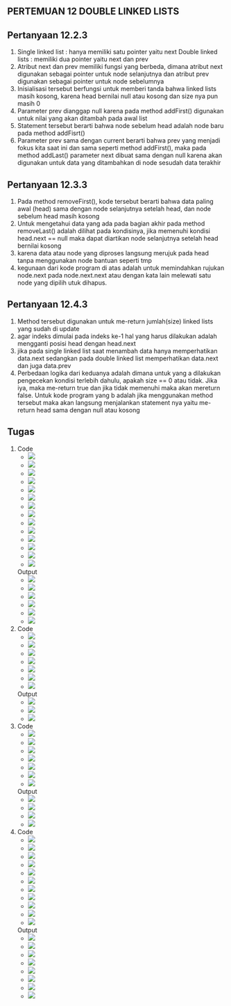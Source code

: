 ## PERTEMUAN 12 DOUBLE LINKED LISTS

## Pertanyaan 12.2.3
1.	Single linked list 	: hanya memiliki satu pointer yaitu next
Double linked lists 	: memiliki dua pointer yaitu next dan prev
2.	Atribut next dan prev memiliki fungsi yang berbeda, dimana atribut next digunakan sebagai pointer untuk node selanjutnya dan atribut prev digunakan sebagai pointer untuk node sebelumnya
3.	Inisialisasi tersebut berfungsi untuk memberi tanda bahwa linked lists masih kosong, karena head bernilai null atau kosong dan size nya pun masih 0
4.	Parameter prev dianggap null karena pada method addFirst() digunakan untuk nilai yang akan ditambah pada awal list
5.	Statement tersebut berarti bahwa node sebelum head adalah node baru pada method addFisrt()
6.	Parameter prev sama dengan current berarti bahwa prev yang menjadi fokus kita saat ini dan sama seperti method addFirst(), maka pada method addLast() parameter next dibuat sama dengan null karena akan digunakan untuk data yang ditambahkan di node sesudah data terakhir

## Pertanyaan 12.3.3
1.	Pada method removeFirst(), kode tersebut berarti bahwa data paling awal (head) sama dengan node selanjutnya setelah head, dan node sebelum head masih kosong
2.	Untuk mengetahui data yang ada pada bagian akhir pada method removeLast() adalah dilihat pada kondisinya, jika memenuhi kondisi head.next == null maka dapat diartikan node selanjutnya setelah head bernilai kosong
3. karena data atau node yang diproses langsung merujuk pada head tanpa menggunakan node bantuan seperti tmp
4. kegunaan dari kode program di atas adalah untuk memindahkan rujukan
node.next pada node.next.next atau dengan kata lain melewati satu node yang dipilih
utuk dihapus.

## Pertanyaan 12.4.3
1.	Method tersebut digunakan untuk me-return jumlah(size) linked lists yang sudah di update
2. agar indeks dimulai pada indeks ke-1 hal yang harus dilakukan adalah mengganti posisi head dengan head.next
3.	jika pada single linked list saat menambah data hanya memperhatikan data.next sedangkan pada double linked list memperhatikan data.next dan juga data.prev
4.	Perbedaan logika dari keduanya adalah dimana untuk yang a dilakukan pengecekan kondisi terlebih dahulu, apakah size == 0 atau tidak. Jika iya, maka me-return true dan jika tidak memenuhi maka akan mereturn false. Untuk kode program yang b adalah jika menggunakan method tersebut maka akan langsung menjalankan statement nya yaitu me-return head sama dengan null atau kosong


## Tugas
1. Code
    * <img src="./screenshots/codeNo1.0.png">
    * <img src="./screenshots/codeNo1.1.png">
    * <img src="./screenshots/codeNo1.2.png">
    * <img src="./screenshots/codeNo1.3.png">
    * <img src="./screenshots/codeNo1.4.png">
    * <img src="./screenshots/codeNo1.5.png">
    * <img src="./screenshots/codeNo1.6.png">
    * <img src="./screenshots/codeNo1.7.png">
    * <img src="./screenshots/codeNo1.8.png">
    * <img src="./screenshots/codeNo1.9.png">
    * <img src="./screenshots/codeNo1.10.png">
    * <img src="./screenshots/codeNo1.11.png">
    * <img src="./screenshots/codeNo1.12.png">
    * <img src="./screenshots/codeNo1.13.png">
   Output
    * <img src="./screenshots/outputNo1.1.png">
    * <img src="./screenshots/outputNo1.2.png">
    * <img src="./screenshots/outputNo1.3.png">
    * <img src="./screenshots/outputNo1.4.png">
    * <img src="./screenshots/outputNo1.5.png">
    * <img src="./screenshots/outputNo1.6.png">
2. Code
    * <img src="./screenshots/codeNo2.1.png">
    * <img src="./screenshots/codeNo2.2.png">
    * <img src="./screenshots/codeNo2.3.png">
    * <img src="./screenshots/codeNo2.4.png">
    * <img src="./screenshots/codeNo2.5.png">
    * <img src="./screenshots/codeNo2.6.png">
    * <img src="./screenshots/codeNo2.7.png">
   Output
    * <img src="./screenshots/outputNo2.1.png">
    * <img src="./screenshots/outputNo2.2.png">
    * <img src="./screenshots/outputNo2.3.png">
3. Code
    * <img src="./screenshots/codeNo3.1.png">
    * <img src="./screenshots/codeNo3.2.png">
    * <img src="./screenshots/codeNo3.3.png">
    * <img src="./screenshots/codeNo3.4.png">
    * <img src="./screenshots/codeNo3.5.png">
    * <img src="./screenshots/codeNo3.6.png">
    * <img src="./screenshots/codeNo3.7.png">
   Output
    * <img src="./screenshots/outputNo3.1.png">
    * <img src="./screenshots/outputNo3.2.png">
    * <img src="./screenshots/outputNo3.3.png">
    * <img src="./screenshots/outputNo3.4.png">
4. Code
    * <img src="./screenshots/codeNo4.1.png">
    * <img src="./screenshots/codeNo4.2.png">
    * <img src="./screenshots/codeNo4.3.png">
    * <img src="./screenshots/codeNo4.4.png">
    * <img src="./screenshots/codeNo4.5.png">
    * <img src="./screenshots/codeNo4.6.png">
    * <img src="./screenshots/codeNo4.7.png">
    * <img src="./screenshots/codeNo4.8.png">
    * <img src="./screenshots/codeNo4.9.png">
    * <img src="./screenshots/codeNo4.10.png">
    * <img src="./screenshots/codeNo4.11.png">
   Output
    * <img src="./screenshots/outputNo4.1.png">
    * <img src="./screenshots/outputNo4.2.png">
    * <img src="./screenshots/outputNo4.3.png">
    * <img src="./screenshots/outputNo4.4.png">
    * <img src="./screenshots/outputNo4.5.png">
    * <img src="./screenshots/outputNo4.6.png">
    * <img src="./screenshots/outputNo4.7.png">
    * <img src="./screenshots/outputNo4.8.png">